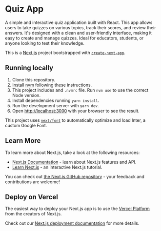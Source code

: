 # Quiz App

A simple and interactive quiz application built with React. This app allows users to take quizzes on various topics, track their scores, and review their answers. It's designed with a clean and user-friendly interface, making it easy to create and manage quizzes. Ideal for educators, students, or anyone looking to test their knowledge.

This is a [Next.js](https://nextjs.org/) project bootstrapped with [`create-next-app`](https://github.com/vercel/next.js/tree/canary/packages/create-next-app).

## Running locally

1. Clone this repository.
2. Install [nvm](https://github.com/nvm-sh/nvm) following these instructions.
3. This project includes and `.nvmrc` file. Run `nvm use` to use the correct Node version.
4. Install dependencies running `yarn install`.
5. Run the development server with `yarn dev`.
6. Open [http://localhost:3000](http://localhost:3000) with your browser to see the result.

This project uses [`next/font`](https://nextjs.org/docs/basic-features/font-optimization) to automatically optimize and load Inter, a custom Google Font.

## Learn More

To learn more about Next.js, take a look at the following resources:

- [Next.js Documentation](https://nextjs.org/docs) - learn about Next.js features and API.
- [Learn Next.js](https://nextjs.org/learn) - an interactive Next.js tutorial.

You can check out [the Next.js GitHub repository](https://github.com/vercel/next.js/) - your feedback and contributions are welcome!

## Deploy on Vercel

The easiest way to deploy your Next.js app is to use the [Vercel Platform](https://vercel.com/new?utm_medium=default-template&filter=next.js&utm_source=create-next-app&utm_campaign=create-next-app-readme) from the creators of Next.js.

Check out our [Next.js deployment documentation](https://nextjs.org/docs/deployment) for more details.
